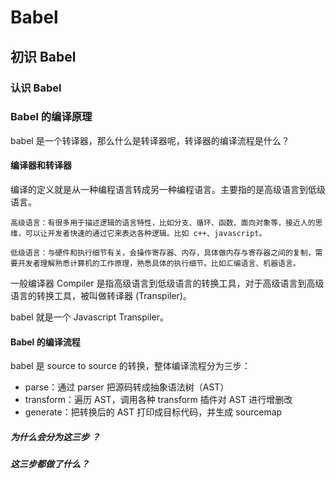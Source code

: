 # Babel

## 初识 Babel

### 认识 Babel

### Babel 的编译原理

babel 是一个转译器，那么什么是转译器呢，转译器的编译流程是什么？

#### 编译器和转译器

编译的定义就是从一种编程语言转成另一种编程语言。主要指的是高级语言到低级语言。

    高级语言：有很多用于描述逻辑的语言特性，比如分支、循环、函数、面向对象等，接近人的思维，可以让开发者快速的通过它来表达各种逻辑。比如 c++、javascript。

    低级语言：与硬件和执行细节有关，会操作寄存器、内存，具体做内存与寄存器之间的复制，需要开发者理解熟悉计算机的工作原理，熟悉具体的执行细节。比如汇编语言、机器语言。

一般编译器 Compiler 是指高级语言到低级语言的转换工具，对于高级语言到高级语言的转换工具，被叫做转译器 (Transpiler)。

babel 就是一个 Javascript Transpiler。

#### Babel 的编译流程

babel 是 source to source 的转换，整体编译流程分为三步：

- parse：通过 parser 把源码转成抽象语法树（AST）
- transform：遍历 AST，调用各种 transform 插件对 AST 进行增删改
- generate：把转换后的 AST 打印成目标代码，并生成 sourcemap

##### 为什么会分为这三步 ？

##### 这三步都做了什么？
